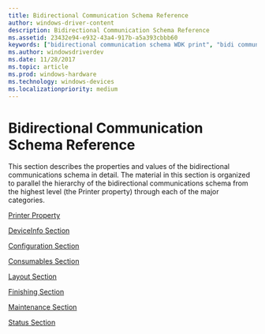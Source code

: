 ```yaml
---
title: Bidirectional Communication Schema Reference
author: windows-driver-content
description: Bidirectional Communication Schema Reference
ms.assetid: 23432e94-e932-43a4-917b-a5a393cbbb60
keywords: ["bidirectional communication schema WDK print", "bidi communication schema WDK print"]
ms.author: windowsdriverdev
ms.date: 11/28/2017
ms.topic: article
ms.prod: windows-hardware
ms.technology: windows-devices
ms.localizationpriority: medium
---
```


# Bidirectional Communication Schema Reference


This section describes the properties and values of the bidirectional communications schema in detail. The material in this section is organized to parallel the hierarchy of the bidirectional communications schema from the highest level (the Printer property) through each of the major categories.

[Printer Property](printer-property.md)

[DeviceInfo Section](deviceinfo-section.md)

[Configuration Section](configuration-section.md)

[Consumables Section](consumables-section.md)

[Layout Section](layout-section.md)

[Finishing Section](finishing-section.md)

[Maintenance Section](maintenance-section.md)

[Status Section](status-section.md)

 

 




